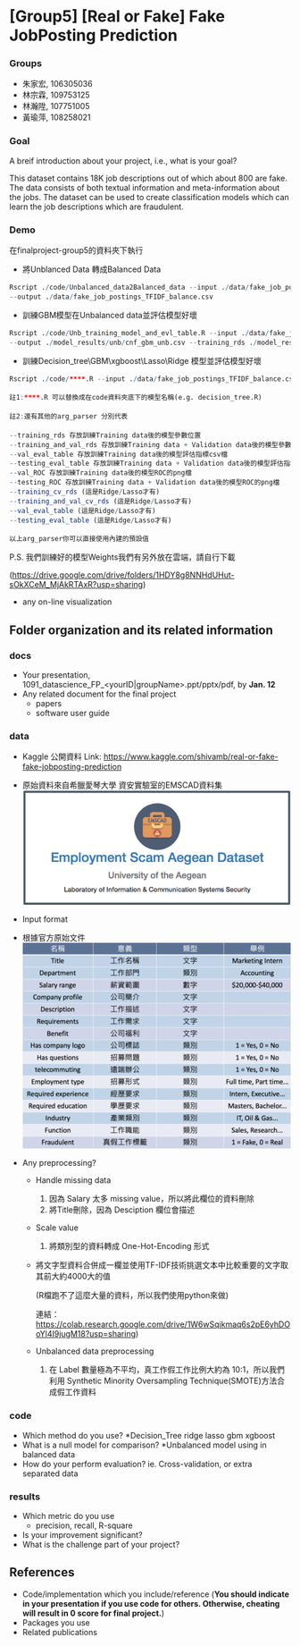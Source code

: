 # [Group5] [Real or Fake] Fake JobPosting Prediction

### Groups
* 朱家宏, 106305036
* 林宗霖, 109753125
* 林瀚陞, 107751005
* 黃瑜萍, 108258021

### Goal
A breif introduction about your project, i.e., what is your goal?

This dataset contains 18K job descriptions out of which about 800 are fake. The data consists of both textual information and meta-information about the jobs. The dataset can be used to create classification models which can learn the job descriptions which are fraudulent.

### Demo 
在finalproject-group5的資料夾下執行

* 將Unblanced Data 轉成Balanced Data
```R
Rscript ./code/Unbalanced_data2Balanced_data --input ./data/fake_job_postings_TFIDF.csv 
--output ./data/fake_job_postings_TFIDF_balance.csv
```

* 訓練GBM模型在Unbalanced data並評估模型好壞
```R
Rscript ./code/Unb_training_model_and_evl_table.R --input ./data/fake_job_postings.csv 
--output ./model_results/unb/cnf_gbm_unb.csv --training_rds ./model_results/unb/gbm_ub.rds
```

* 訓練Decision_tree\GBM\xgboost\Lasso\Ridge 模型並評估模型好壞
```R
Rscript ./code/****.R --input ./data/fake_job_postings_TFIDF_balance.csv 

註1:****.R 可以替換成在code資料夾底下的模型名稱(e.g. decision_tree.R)

註2:還有其他的arg_parser 分別代表

--training_rds 存放訓練Training data後的模型參數位置
--training_and_val_rds 存放訓練Training data + Validation data後的模型參數位置
--val_eval_table 存放訓練Training data後的模型評估指標csv檔
--testing_eval_table 存放訓練Training data + Validation data後的模型評估指標csv檔
--val_ROC 存放訓練Training data後的模型ROC的png檔
--testing_ROC 存放訓練Training data + Validation data後的模型ROC的png檔
--training_cv_rds (這是Ridge/Lasso才有)
--training_and_val_cv_rds (這是Ridge/Lasso才有)
--val_eval_table (這是Ridge/Lasso才有)
--testing_eval_table (這是Ridge/Lasso才有)

以上arg_parser你可以直接使用內建的預設值
```

P.S. 我們訓練好的模型Weights我們有另外放在雲端，請自行下載

(https://drive.google.com/drive/folders/1HDY8g8NNHdUHut-sOkXCeM_MjAkRTAxR?usp=sharing)

* any on-line visualization

## Folder organization and its related information

### docs
* Your presentation, 1091_datascience_FP_<yourID|groupName>.ppt/pptx/pdf, by **Jan. 12**
* Any related document for the final project
  * papers
  * software user guide

### data

* Kaggle 公開資料 Link: https://www.kaggle.com/shivamb/real-or-fake-fake-jobposting-prediction
* 原始資料來自希臘愛琴大學 資安實驗室的EMSCAD資料集
 ![Kaggle公開資料](/Images/EMSCAD資料集.png)

* Input format
* 根據官方原始文件
 ![Input_format](/Images/Input_format.png)
* Any preprocessing?

  * Handle missing data   
    1. 因為 Salary 太多 missing value，所以將此欄位的資料刪除
    2. 將Title刪除，因為 Desciption 欄位會描述
    
  * Scale value 
    1. 將類別型的資料轉成 One-Hot-Encoding 形式
    
  * 將文字型資料合併成一欄並使用TF-IDF技術挑選文本中比較重要的文字取其前大約4000大的值 
  
    (R檔跑不了這麼大量的資料，所以我們使用python來做)
    
    連結：https://colab.research.google.com/drive/1W6wSqikmaq6s2pE6yhDOoYl4I9jugM18?usp=sharing)
      
  * Unbalanced data preprocessing 
    1. 在 Label 數量極為不平均，真工作假工作比例大約為 10:1，所以我們利用 Synthetic Minority Oversampling Technique(SMOTE)方法合成假工作資料
  
### code

* Which method do you use? *Decision_Tree ridge lasso gbm xgboost
* What is a null model for comparison? *Unbalanced model using in balanced data
* How do your perform evaluation? ie. Cross-validation, or extra separated data

### results

* Which metric do you use 
  * precision, recall, R-square
* Is your improvement significant?
* What is the challenge part of your project?

## References
* Code/implementation which you include/reference (__You should indicate in your presentation if you use code for others. Otherwise, cheating will result in 0 score for final project.__)
* Packages you use
* Related publications


